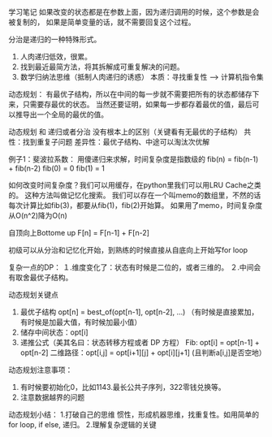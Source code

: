 学习笔记
如果改变的状态都是在参数上面，因为递归调用的时候，这个参数是会被复制的，
如果是简单变量的话，就不需要回复这个过程。

分治是递归的一种特殊形式。
1. 人肉递归低效，很累。
2. 找到最近最简方法，将其拆解成可重复解决的问题。
3. 数学归纳法思维（抵制人肉递归的诱惑）
本质：寻找重复性 --> 计算机指令集

动态规划：
有最优子结构，所以在中间的每一步就不需要把所有的状态都储存下来，只需要存最优的状态。
当然还要证明，如果每一步都存着最优的值，最后可以推导出一个全局的最优的值。

动态规划 和 递归或者分治 没有根本上的区别（关键看有无最优的子结构）
共性：找到重复子问题
差异性：最优子结构、中途可以淘汰次优解

例子1：斐波拉系数：
用傻递归来求解，时间复杂度是指数级的
fib(n) = fib(n-1) + fib(n-2)
fib(0) = 0
fib(1) = 1

如何改变时间复杂度？我们可以用缓存，在python里我们可以用LRU Cache之类的。
这种方法叫做记忆化搜索。
我们可以存在一个叫memo的数组里，不然的话每次计算比如fib(3)，都要从fib(1)，fib(2)开始算。
如果用了memo，时间复杂度从O(n^2)降为O(n)

自顶向上Bottome up
F[n] = F[n-1] + F[n-2]

初级可以从分治和记忆化开始，到熟练的时候直接从自底向上开始写for loop

复杂一点的DP：
１.维度变化了：状态有时候是二位的，或者三维的。
２.中间会有取舍最优子结构。

动态规划关键点
1. 最优子结构 opt[n] = best_of(opt[n-1], opt[n-2], …) （有时候是直接累加，有时候是加最大值，有时候加最小值）
2. 储存中间状态：opt[i] 
3. 递推公式（美其名曰：状态转移方程或者 DP 方程） 
    Fib: opt[i] = opt[n-1] + opt[n-2] 
    二维路径：opt[i,j] = opt[i+1][j] + opt[i][j+1] (且判断a[i,j]是否空地）

动态规划注意事项：
1. 有时候要初始化0，比如1143.最长公共子序列，322零钱兑换等。
2. 注意数据越界的问题

动态规划小结：
1.打破自己的思维 惯性，形成机器思维，找重复性。如用简单的for loop, if else, 递归。
2.理解复杂逻辑的关键








